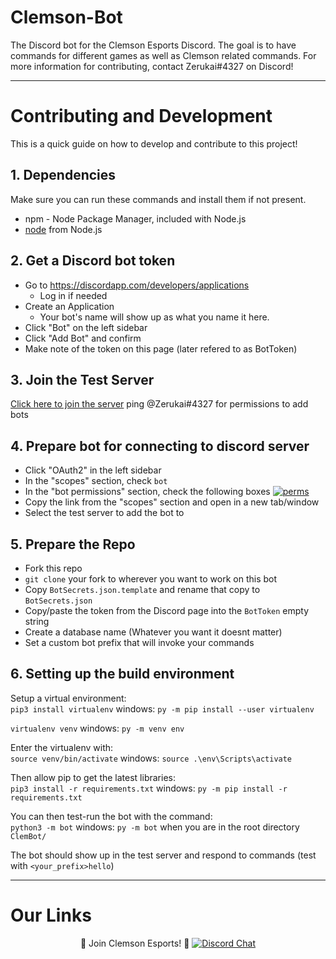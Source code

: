 # Clemson-Bot
The Discord bot for the Clemson Esports Discord. The goal is to have commands for different games as well as Clemson related commands. For more information for contributing, contact Zerukai#4327 on Discord!
<hr>

Contributing and Development
============================
This is a quick guide on how to develop and contribute to this project!

## 1. Dependencies
Make sure you can run these commands and install them if not present.
* npm - Node Package Manager, included with Node.js
* [node](https://nodejs.org/en/download/) from Node.js


## 2. Get a Discord bot token
* Go to https://discordapp.com/developers/applications
    * Log in if needed
* Create an Application
    * Your bot's name will show up as what you name it here.
* Click "Bot" on the left sidebar
* Click "Add Bot" and confirm
* Make note of the token on this page (later refered to as BotToken)


## 3. Join the Test Server
[Click here to join the server](https://discord.gg/3GkAQEC)
ping @Zerukai#4327 for permissions to add bots


## 4. Prepare bot for connecting to discord server
* Click "OAuth2" in the left sidebar
* In the "scopes" section, check `bot`
* In the "bot permissions" section, check the following boxes [![perms](https://i.postimg.cc/NFkdvDCY/perms.png)](https://postimg.cc/xNqvKvSF)
* Copy the link from the "scopes" section and open in a new tab/window
* Select the test server to add the bot to

## 5. Prepare the Repo
* Fork this repo
* `git clone` your fork to wherever you want to work on this bot
* Copy `BotSecrets.json.template` and rename that copy to `BotSecrets.json`
* Copy/paste the token from the Discord page into the `BotToken` empty string
* Create a database name (Whatever you want it doesnt matter)
* Set a custom bot prefix that will invoke your commands 


## 6. Setting up the build environment
Setup a virtual environment:  
`pip3 install virtualenv` windows: `py -m pip install --user virtualenv`

`virtualenv venv`  windows: `py -m venv env`

Enter the virtualenv with:  
`source venv/bin/activate` windows: `source .\env\Scripts\activate`

Then allow pip to get the latest libraries:  
`pip3 install -r requirements.txt` windows: `py -m pip install -r requirements.txt`

You can then test-run the bot with the command:  
`python3 -m bot`  windows: `py -m bot`
when you are in the root directory `ClemBot/`

The bot should show up in the test server and respond to commands (test with `<your_prefix>hello`)

<hr>

# Our Links
<center>

🐯 Join Clemson Esports! 🐯
[![Discord Chat](https://discord.com/api/guilds/215845807801237514/embed.png?style=banner2)](https://discord.com/invite/clemson)

</center>